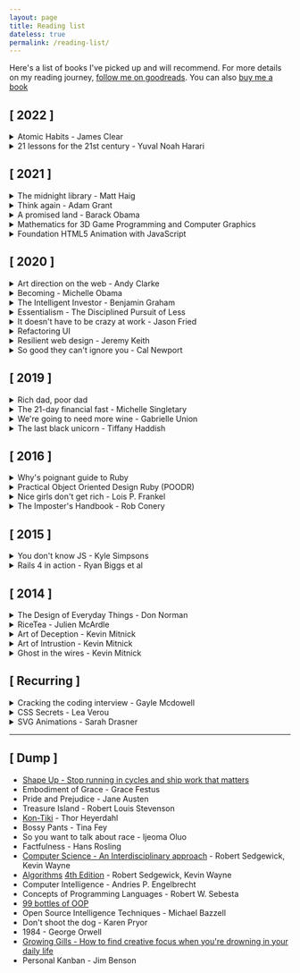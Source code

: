 ```yaml
---
layout: page
title: Reading list
dateless: true
permalink: /reading-list/
---
```

Here's a list of books I've picked up and will recommend. For more details on my reading journey,
[follow me on goodreads](https://goodreads.com/josephrexme). You can also [buy me a book](https://read.gift/u/josephrexme)

## [ 2022 ]

<details>
<summary>Atomic Habits - James Clear</summary>

</details>

<details>
<summary>21 lessons for the 21st century - Yuval Noah Harari </summary>

</details>

## [ 2021 ]

<details>
<summary>The midnight library - Matt Haig</summary>

[Get it on amazon](https://amz.run/58wQ)

[See my review on Goodreads](https://www.goodreads.com/review/show/4416674982)

A fictional book on the life of Nora Reed -- A lady
who got an opportunity to explore lives that she 
could have lived through a library with a book of
regrets that let's her experience all the "what ifs"
she could have taken in her life while she's in a
moment between life and death.

</details>

<details>
<summary>Think again - Adam Grant</summary>

[Get it on amazon](https://amz.run/55mm)

</details>
<details>
<summary>A promised land - Barack Obama</summary>

[Get it on amazon](https://amzn.to/2LFcFtY)

</details>
<details>
<summary>Mathematics for 3D Game Programming and Computer Graphics</summary>

[Get it on amazon](https://amzn.to/3apTqxG)

</details>
<details>
<summary>Foundation HTML5 Animation with JavaScript</summary>

[Get it on amazon](https://amzn.to/3emGKJ4)

</details>

## [ 2020 ]
<details>
<summary>Art direction on the web - Andy Clarke</summary>

</details>
<details>
<summary>Becoming - Michelle Obama</summary>

</details>
<details>
<summary>The Intelligent Investor - Benjamin Graham</summary>

</details>
<details>
<summary>Essentialism - The Disciplined Pursuit of Less</summary>

</details>
<details>
<summary>It doesn't have to be crazy at work - Jason Fried</summary>

</details>
<details>
<summary>Refactoring UI</summary>

[Read here](https://refactoringui.com/)
</details>
<details>
<summary>Resilient web design - Jeremy Keith</summary>

[Read here](https://resilientwebdesign.com)
</details>
<details>
<summary>So good they can't ignore you - Cal Newport</summary>

[Get it on Amazon](https://www.amazon.com/Good-They-Cant-Ignore-You/dp/1455509124?tag=josephrexme-20&geniuslink=true)
</details>

## [ 2019 ]
<details>
<summary>Rich dad, poor dad</summary>

</details>
<details>
<summary>The 21-day financial fast - Michelle Singletary</summary>

[Read my review on goodreads][16]

</details>
<details>
<summary>We're going to need more wine - Gabrielle Union</summary>

</details>
<details>
<summary>The last black unicorn - Tiffany Haddish</summary>

</details>

## [ 2016 ]
<details>
<summary>Why's poignant guide to Ruby</summary>

[Read here](https://poignant.guide)

</details>
<details>
<summary>Practical Object Oriented Design Ruby (POODR)</summary>

[Get it here](http://www.poodr.com)

</details>
<details>
<summary>Nice girls don't get rich - Lois P. Frankel</summary>

My mom passed down this book to me. While I didn't see her live
by the rules in the book, so far it has helpe me in my marriage
to make my wife aware of everything going on in our finances (or
at least the core and critical parts).
</details>
<details>
<summary>The Imposter's Handbook - Rob Conery</summary>

[Get it here](https://bigmachine.io/products/the-imposters-handbook/)

</details>

## [ 2015 ]
<details>
<summary>You don't know JS - Kyle Simpsons</summary>

[Read here](https://github.com/getify/You-Dont-Know-JS)

This was a good read to solidify my understanding of JS and to fill some
knowledge gaps I had.

</details>
<details>
<summary>Rails 4 in action - Ryan Biggs et al</summary>

Into my 2nd year writing code in rails, a lot from rails 4 in action
helped me understand the reasoning for how rails came about and how
to take advantage of it.

</details>

## [ 2014 ]
<details>
<summary>The Design of Everyday Things - Don Norman</summary>

</details>
<details>
<summary>RiceTea - Julien McArdle</summary>

</details>
<details>
<summary>Art of Deception - Kevin Mitnick</summary>

</details>
<details>
<summary>Art of Intrustion - Kevin Mitnick</summary>

</details>
<details>
<summary>Ghost in the wires - Kevin Mitnick</summary>

</details>

## [ Recurring ]
<details>
<summary>Cracking the coding interview - Gayle Mcdowell</summary>

</details>
<details>
<summary>CSS Secrets - Lea Verou</summary>

</details>
<details>
<summary>SVG Animations - Sarah Drasner</summary>

</details>

<hr>

## [ Dump ]
- [Shape Up - Stop running in cycles and ship work that matters][17]
- Embodiment of Grace - Grace Festus
- Pride and Prejudice - Jane Austen
- Treasure Island - Robert Louis Stevenson
- [Kon-Tiki][33] - Thor Heyerdahl
- Bossy Pants - Tina Fey
- So you want to talk about race - Ijeoma Oluo
- Factfulness - Hans Rosling
- [Computer Science - An Interdisciplinary approach][34] - Robert Sedgewick, Kevin Wayne
- [Algorithms][35] [4th Edition][12] - Robert Sedgewick, Kevin Wayne
- Computer Intelligence - Andries P. Engelbrecht
- Concepts of Programming Languages - Robert W. Sebesta
- [99 bottles of OOP][14]
- Open Source Intelligence Techniques - Michael Bazzell
- Don't shoot the dog - Karen Pryor
- 1984 - George Orwell
- [Growing Gills - How to find creative focus when you're drowning in your daily life][36]
- Personal Kanban - Jim Benson


[12]:http://algs4.cs.princeton.edu/home/
[14]:https://www.sandimetz.com/99bottles
[16]:https://www.goodreads.com/review/show/2801800510
[17]:https://basecamp.com/shapeup


<!-- Amazon Affiliate Links -->
[31]: https://amzn.to/2LFcFtY
[33]:https://www.amazon.com/Kon-Tiki-Across-Pacific-Thor-Heyerdahl/dp/0671726528?tag=josephrexme-20&geniuslink=true
[34]:https://www.amazon.com/gp/product/0134076427?tag=josephrexme-20&geniuslink=true
[35]:https://www.amazon.com/gp/product/032157351X?tag=josephrexme-20&geniuslink=true
[36]:https://www.amazon.com/dp/B07284HSHQ?tag=josephrexme-20&geniuslink=true
